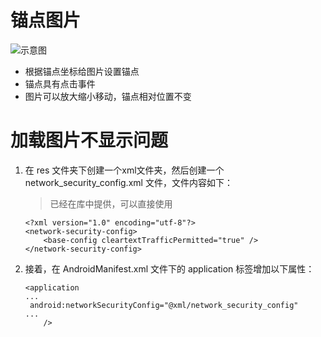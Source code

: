 # 锚点图片

![示意图](../imgs/part.png)

* 根据锚点坐标给图片设置锚点
* 锚点具有点击事件
* 图片可以放大缩小移动，锚点相对位置不变

# 加载图片不显示问题

1. 在 res 文件夹下创建一个xml文件夹，然后创建一个 network_security_config.xml 文件，文件内容如下：

    > 已经在库中提供，可以直接使用
    
    ```
    <?xml version="1.0" encoding="utf-8"?>
    <network-security-config>
        <base-config cleartextTrafficPermitted="true" />
    </network-security-config>
    ```

2. 接着，在 AndroidManifest.xml 文件下的 application 标签增加以下属性：

    ```
    <application
    ...
     android:networkSecurityConfig="@xml/network_security_config"
    ...
        />
    ```